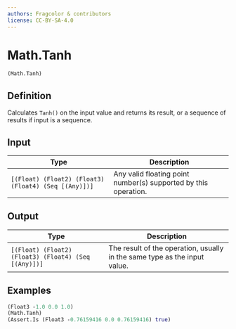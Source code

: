 ```yaml
---
authors: Fragcolor & contributors
license: CC-BY-SA-4.0
---
```



# Math.Tanh

```clojure
(Math.Tanh)
```


## Definition

Calculates `Tanh()` on the input value and returns its result, or a sequence of results if input is a sequence.


## Input

| Type | Description |
|------|-------------|
| `[(Float) (Float2) (Float3) (Float4) (Seq [(Any)])]` | Any valid floating point number(s) supported by this operation. |


## Output

| Type | Description |
|------|-------------|
| `[(Float) (Float2) (Float3) (Float4) (Seq [(Any)])]` | The result of the operation, usually in the same type as the input value. |


## Examples

```clojure
(Float3 -1.0 0.0 1.0)
(Math.Tanh)
(Assert.Is (Float3 -0.76159416 0.0 0.76159416) true)
```
